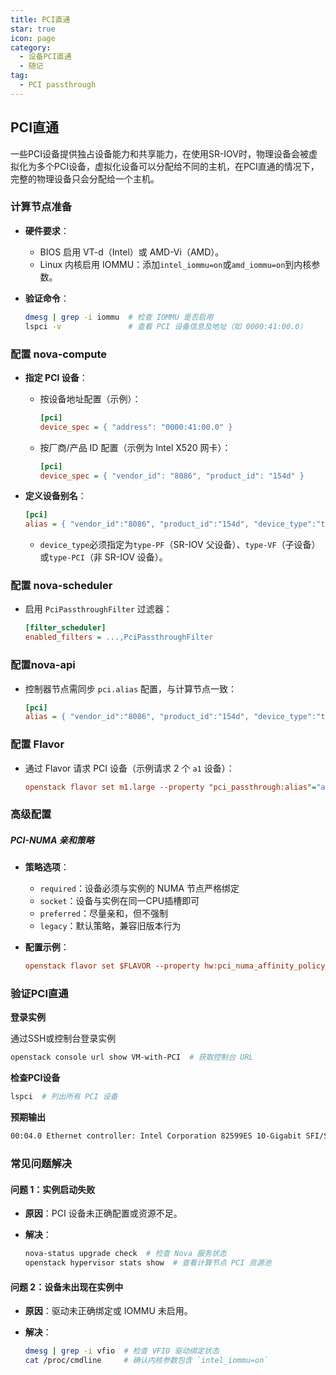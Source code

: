 ```yaml
---
title: PCI直通
star: true
icon: page
category:
  - 设备PCI直通
  - 随记
tag: 
  - PCI passthrough
---
```



## PCI直通
一些PCI设备提供独占设备能力和共享能力，在使用SR-IOV时，物理设备会被虚拟化为多个PCI设备，虚拟化设备可以分配给不同的主机，在PCI直通的情况下，完整的物理设备只会分配给一个主机。

### 计算节点准备

- **硬件要求**：
  - BIOS 启用 VT-d（Intel）或 AMD-Vi（AMD）。
  - Linux 内核启用 IOMMU：添加`intel_iommu=on`或`amd_iommu=on`到内核参数。

- **验证命令**：

  ```bash
  dmesg | grep -i iommu  # 检查 IOMMU 是否启用
  lspci -v               # 查看 PCI 设备信息及地址（如 0000:41:00.0）
  ```

### 配置 nova-compute

- **指定 PCI 设备**：

  - 按设备地址配置（示例）：

    ```ini
    [pci]
    device_spec = { "address": "0000:41:00.0" }
    ```

  - 按厂商/产品 ID 配置（示例为 Intel X520 网卡）：

    ```ini
    [pci]
    device_spec = { "vendor_id": "8086", "product_id": "154d" }
    ```

- **定义设备别名**：

  ```ini
  [pci]
  alias = { "vendor_id":"8086", "product_id":"154d", "device_type":"type-PF", "name":"a1" }
  ```

  - `device_type`必须指定为`type-PF`（SR-IOV 父设备）、`type-VF`（子设备）或`type-PCI`（非 SR-IOV 设备）。

### 配置 nova-scheduler

- 启用 `PciPassthroughFilter` 过滤器：

  ```ini
  [filter_scheduler]
  enabled_filters = ...,PciPassthroughFilter
  ```

### 配置nova-api

- 控制器节点需同步 `pci.alias` 配置，与计算节点一致：

  ```ini
  [pci]
  alias = { "vendor_id":"8086", "product_id":"154d", "device_type":"type-PF", "name":"a1" }
  ```

### **配置 Flavor**

- 通过 Flavor 请求 PCI 设备（示例请求 2 个 `a1` 设备）：

  ```ini
  openstack flavor set m1.large --property "pci_passthrough:alias"="a1:2"
  ```


### 高级配置

##### **PCI-NUMA 亲和策略**

- **策略选项**：
  - `required`：设备必须与实例的 NUMA 节点严格绑定
  - `socket`：设备与实例在同一CPU插槽即可
  - `preferred`：尽量亲和，但不强制
  - `legacy`：默认策略，兼容旧版本行为

- **配置示例**：

  ```ini
  openstack flavor set $FLAVOR --property hw:pci_numa_affinity_policy=preferred
  ```

### 验证PCI直通

**登录实例**

通过SSH或控制台登录实例

```bash
openstack console url show VM-with-PCI  # 获取控制台 URL
```

**检查PCI设备**

```bash
lspci  # 列出所有 PCI 设备
```

**预期输出**

```bash
00:04.0 Ethernet controller: Intel Corporation 82599ES 10-Gigabit SFI/SFP+ Network Connection (rev 01)
```

### **常见问题解决**

#### **问题 1：实例启动失败**

- **原因**：PCI 设备未正确配置或资源不足。

- **解决**：

  ```bash
  nova-status upgrade check  # 检查 Nova 服务状态
  openstack hypervisor stats show  # 查看计算节点 PCI 资源池
  ```

#### **问题 2：设备未出现在实例中**

- **原因**：驱动未正确绑定或 IOMMU 未启用。

- **解决**：

  ```bash
  dmesg | grep -i vfio  # 检查 VFIO 驱动绑定状态
  cat /proc/cmdline     # 确认内核参数包含 `intel_iommu=on`
  ```
